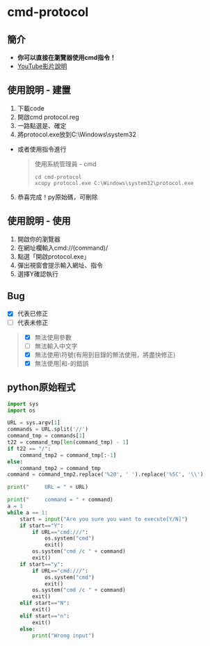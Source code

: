 # cmd-protocol
## 簡介
- **你可以直接在瀏覽器使用cmd指令！**
- [YouTube影片說明](https://youtu.be/PtJ_l8EhiEU)

## 使用說明 - 建置


1. 下載code
2. 開啟cmd protocol.reg
3. 一路點選是、確定
4. 將protocol.exe放到C:\Windows\system32
- 或者使用指令進行
  >使用系統管理員 - cmd
  >```batch
  >cd cmd-protocol
  >xcopy protocol.exe C:\Windows\system32\protocol.exe
  >```

5. 恭喜完成！py原始碼，可刪除


## 使用說明 - 使用
1. 開啟你的瀏覽器
2. 在網址欄輸入cmd://(command)/
3. 點選「開啟protocol.exe」
4. 彈出視窗會提示輸入網址、指令
5. 選擇Y確認執行

## Bug

- [x] 代表已修正
- [ ] 代表未修正
> - [x] 無法使用參數
> - [ ] 無法輸入中文字
> - [x] 無法使用\符號(有用到目錄的無法使用，將盡快修正)
> - [x] 無法使用|和-的錯誤

## python原始程式
```python
import sys
import os

URL = sys.argv[1]
commands = URL.split('//')
command_tmp = commands[1]
t22 = command_tmp[len(command_tmp) - 1]
if t22 == "/":
    command_tmp2 = command_tmp[:-1]
else:
    command_tmp2 = command_tmp
command = command_tmp2.replace('%20', ' ').replace('%5C', '\\')

print("     URL = " + URL)

print("     command = " + command)
a = 1
while a == 1:
    start = input("Are you sure you want to execute[Y/N]")
    if start=="Y":
        if URL=="cmd:///":
            os.system("cmd")
            exit()
        os.system("cmd /c " + command)
        exit()
    if start=="y":
        if URL=="cmd:///":
            os.system("cmd")
            exit()
        os.system("cmd /c " + command)
        exit()
    elif start=="N":
        exit()
    elif start=="n":
        exit()
    else:
        print("Wrong input")

```
